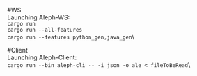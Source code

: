#WS\
Launching Aleph-WS:\
    ```cargo run```\
    ```cargo run --all-features```\
    ```cargo run --features python_gen,java_gen```\

#Client\
Launching Aleph-Client:\
   ```cargo run --bin aleph-cli -- -i json -o ale < fileToBeRead```\

